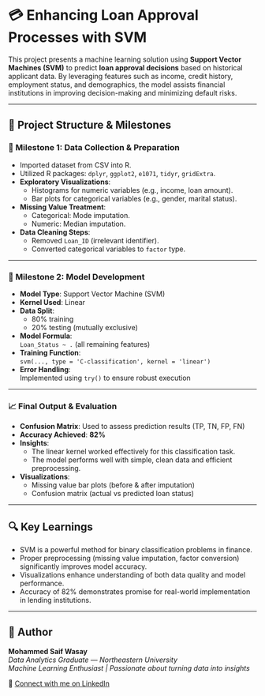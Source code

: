 # 💳 Enhancing Loan Approval Processes with SVM

This project presents a machine learning solution using **Support Vector Machines (SVM)** to predict **loan approval decisions** based on historical applicant data. By leveraging features such as income, credit history, employment status, and demographics, the model assists financial institutions in improving decision-making and minimizing default risks.

---

## 🧱 Project Structure & Milestones

### 🚀 Milestone 1: Data Collection & Preparation

- Imported dataset from CSV into R.
- Utilized R packages: `dplyr`, `ggplot2`, `e1071`, `tidyr`, `gridExtra`.
- **Exploratory Visualizations**:
  - Histograms for numeric variables (e.g., income, loan amount).
  - Bar plots for categorical variables (e.g., gender, marital status).
- **Missing Value Treatment**:
  - Categorical: Mode imputation.
  - Numeric: Median imputation.
- **Data Cleaning Steps**:
  - Removed `Loan_ID` (irrelevant identifier).
  - Converted categorical variables to `factor` type.

---

### 🧪 Milestone 2: Model Development

- **Model Type**: Support Vector Machine (SVM)
- **Kernel Used**: Linear
- **Data Split**:
  - 80% training
  - 20% testing (mutually exclusive)
- **Model Formula**:  
  `Loan_Status ~ .` (all remaining features)
- **Training Function**:  
  `svm(..., type = 'C-classification', kernel = 'linear')`
- **Error Handling**:  
  Implemented using `try()` to ensure robust execution

---

### 📈 Final Output & Evaluation

- **Confusion Matrix**: Used to assess prediction results (TP, TN, FP, FN)
- **Accuracy Achieved**: **82%**
- **Insights**:
  - The linear kernel worked effectively for this classification task.
  - The model performs well with simple, clean data and efficient preprocessing.
- **Visualizations**:
  - Missing value bar plots (before & after imputation)
  - Confusion matrix (actual vs predicted loan status)

---

## 🔍 Key Learnings

- SVM is a powerful method for binary classification problems in finance.
- Proper preprocessing (missing value imputation, factor conversion) significantly improves model accuracy.
- Visualizations enhance understanding of both data quality and model performance.
- Accuracy of 82% demonstrates promise for real-world implementation in lending institutions.

---

## 🧠 Author  
**Mohammed Saif Wasay**  
*Data Analytics Graduate — Northeastern University*  
*Machine Learning Enthusiast | Passionate about turning data into insights*  

🔗 [Connect with me on LinkedIn](https://www.linkedin.com/in/mohammed-saif-wasay-4b3b64199/)
